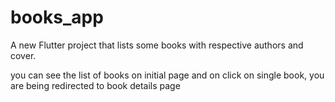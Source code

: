 # books_app

A new Flutter project that lists some books with respective authors and cover.

you can see the list of books on initial page and on click on single book, you are being redirected to book details page

